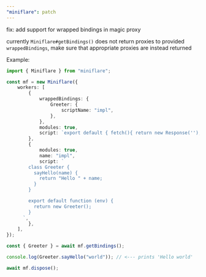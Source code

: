 ```yaml
---
"miniflare": patch
---
```


fix: add support for wrapped bindings in magic proxy

currently `Miniflare#getBindings()` does not return proxies to provided `wrappedBindings`, make sure that appropriate proxies are instead returned

Example:

```ts
import { Miniflare } from "miniflare";

const mf = new Miniflare({
	workers: [
		{
			wrappedBindings: {
				Greeter: {
					scriptName: "impl",
				},
			},
			modules: true,
			script: `export default { fetch(){ return new Response(''); } }`,
		},
		{
			modules: true,
			name: "impl",
			script: `
        class Greeter {
          sayHello(name) {
            return "Hello " + name;
          }
        }

        export default function (env) {
          return new Greeter();
        }
      `,
		},
	],
});

const { Greeter } = await mf.getBindings();

console.log(Greeter.sayHello("world")); // <--- prints 'Hello world'

await mf.dispose();
```
